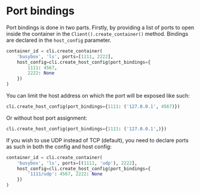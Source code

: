 # Port bindings
Port bindings is done in two parts. Firstly, by providing a list of ports to
open inside the container in the `Client().create_container()` method.
Bindings are declared in the `host_config` parameter.

```python
container_id = cli.create_container(
    'busybox', 'ls', ports=[1111, 2222],
    host_config=cli.create_host_config(port_bindings={
        1111: 4567,
        2222: None
    })
)
```


You can limit the host address on which the port will be exposed like such:

```python
cli.create_host_config(port_bindings={1111: ('127.0.0.1', 4567)})
```

Or without host port assignment:

```python
cli.create_host_config(port_bindings={1111: ('127.0.0.1',)})
```

If you wish to use UDP instead of TCP (default), you need to declare ports
as such in both the config and host config:

```python
container_id = cli.create_container(
	'busybox', 'ls', ports=[(1111, 'udp'), 2222],
    host_config=cli.create_host_config(port_bindings={
        '1111/udp': 4567, 2222: None
    })
)
```
